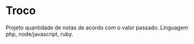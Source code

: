 # Troco
Projeto quantidade de notas de acordo com o valor passado. Linguagem php, node/javascript, ruby.
